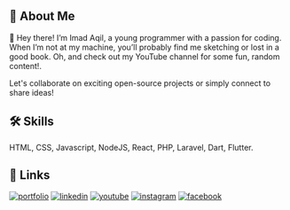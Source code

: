 
## 🚀 About Me
👋 Hey there! I’m Imad Aqil, a young programmer with a passion for coding. When I’m not at my machine, you’ll probably find me sketching or lost in a good book. Oh, and check out my YouTube channel for some fun, random content!.

Let's collaborate on exciting open-source projects or simply connect to share ideas!


## 🛠 Skills
HTML, CSS, Javascript, NodeJS, React, PHP, Laravel, Dart, Flutter.


## 🔗 Links
[![portfolio](https://img.shields.io/badge/portfolio-navy?style=for-the-badge&logo=ko-fi&logoColor=white)](https://portfolioaeshoku.vercel.app/)
[![linkedin](https://img.shields.io/badge/linkedin-0A66C2?style=for-the-badge&logo=linkedin&logoColor=white)](https://www.linkedin.com/in/imadaqilmj/)
[![youtube](https://img.shields.io/badge/youtube-red?style=for-the-badge&logo=youtube&logoColor=white)](https://www.youtube.com/@im.aqilmj)
[![instagram](https://img.shields.io/badge/instagram-E1306C?style=for-the-badge&logo=instagram&logoColor=white)](https://www.instagram.com/vnochlea/)
[![facebook](https://img.shields.io/badge/facebook-1877F2?style=for-the-badge&logo=facebook&logoColor=white)](https://www.facebook.com/why.aslam/)

